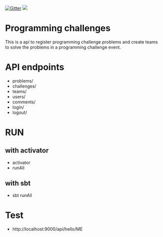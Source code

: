 [![Gitter](https://img.shields.io/gitter/room/gitterHQ/gitter.svg)](https://gitter.im/lagom/lagom?utm_source=badge&utm_medium=badge&utm_campaign=pr-badge&utm_content=badge) [<img src="https://img.shields.io/travis/lagom/activator-lagom-java.svg"/>](https://travis-ci.org/lagom/activator-lagom-java)

# Programming challenges
This is a apí to register programming challenge problems and create teams to solve the problems in a programming challenge event.

# API endpoints
* problems/
* challenges/
* teams/
* users/
* comments/
* login/
* logout/


# RUN
## with activator 
* activator
* runAll

## with sbt
* sbt runAll

# Test
* http://localhost:9000/api/hello/ME
